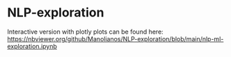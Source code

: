 # NLP-exploration
Interactive version with plotly plots can be found here:
https://nbviewer.org/github/Manolianos/NLP-exploration/blob/main/nlp-ml-exploration.ipynb
